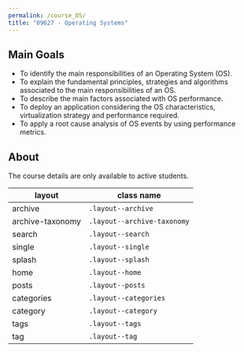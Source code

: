 ```yaml
---
permalink: /course_OS/
title: "09627 - Operating Systems"
---
```

## Main Goals

- To identify the main responsibilities of an Operating System (OS). 
- To explain the fundamental principles, strategies and algorithms associated to the main responsibilities of an OS.
- To describe the main factors associated with OS performance. 
- To deploy an application considering the OS characteristics, virtualization strategy and performance required.
- To apply a root cause analysis of OS events by using performance metrics.

## About
The course details are only available to active students.

<table>
  <thead>
    <tr>
      <th>layout</th>
      <th>class name</th>
    </tr>
  </thead>
  <tbody>
    <tr>
      <td>archive</td>
      <td><code class="language-plaintext highlighter-rouge">.layout--archive</code></td>
    </tr>
    <tr>
      <td>archive-taxonomy</td>
      <td><code class="language-plaintext highlighter-rouge">.layout--archive-taxonomy</code></td>
    </tr>
    <tr>
      <td>search</td>
      <td><code class="language-plaintext highlighter-rouge">.layout--search</code></td>
    </tr>
    <tr>
      <td>single</td>
      <td><code class="language-plaintext highlighter-rouge">.layout--single</code></td>
    </tr>
    <tr>
      <td>splash</td>
      <td><code class="language-plaintext highlighter-rouge">.layout--splash</code></td>
    </tr>
    <tr>
      <td>home</td>
      <td><code class="language-plaintext highlighter-rouge">.layout--home</code></td>
    </tr>
    <tr>
      <td>posts</td>
      <td><code class="language-plaintext highlighter-rouge">.layout--posts</code></td>
    </tr>
    <tr>
      <td>categories</td>
      <td><code class="language-plaintext highlighter-rouge">.layout--categories</code></td>
    </tr>
    <tr>
      <td>category</td>
      <td><code class="language-plaintext highlighter-rouge">.layout--category</code></td>
    </tr>
    <tr>
      <td>tags</td>
      <td><code class="language-plaintext highlighter-rouge">.layout--tags</code></td>
    </tr>
    <tr>
      <td>tag</td>
      <td><code class="language-plaintext highlighter-rouge">.layout--tag</code></td>
    </tr>
  </tbody>
</table>